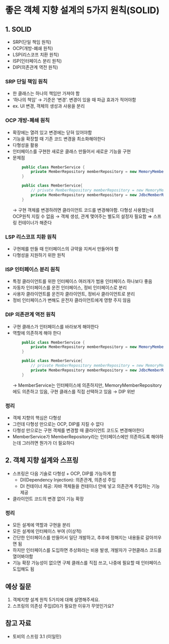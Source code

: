 # 좋은 객체 지향 설계의 5가지 원칙(SOLID)

## 1. SOLID

- SRP(단일 책임 원칙)
- OCP(개방-폐쇄 원칙)
- LSP(리스코프 치환 원칙)
- ISP(인터페이스 분리 원칙)
- DIP(의존관계 역전 원칙)

### SRP 단일 책임 원칙

- 한 클래스는 하나의 책임만 가져야 함
- ‘하나의 책임’ → 기준은 ‘변경’. 변경이 있을 때 파급 효과가 적어야함
- ex. UI 변경, 객체의 생성과 사용을 분리

### OCP 개방-폐쇄 원칙

- 확장에는 열려 있고 변경에는 닫혀 있어야함
- 기능을 확장할 때 기존 코드 변경을 최소화해야한다
- 다형성을 활용
- 인터페이스를 구현한 새로운 클래스 만들어서 새로운 기능을 구현
- 문제점
  ```Java
      public class MemberService {
          private MemberRepository memberRepository = new MemoryMemberRepository();
      }
  ```
  ```Java
      public class MemberService{
          // private MemberRepository memberRepository = new MemoryMemberRepository();
          private MemberRepository memberRepository = new JdbcMemberRepository();
      }
  ```
  → 구현 객체를 변경하려면 클라이언트 코드를 변경해야함. 다형성 사용했는데 OCP원칙 지킬 수 없음
  → 객체 생성, 관계 맺어주는 별도의 설정자 필요함 ⇒ 스프링 컨테이너가 해준다

### LSP 리스코프 치환 원칙

- 구현체를 만들 때 인터페이스의 규약을 지켜서 만들어야 함
- 다형성을 지원하기 위한 원칙

### ISP 인터페이스 분리 원칙

- 특정 클라이언트를 위한 인터페이스 여러개가 범용 인터페이스 하나보다 좋음
- 자동차 인터페이스를 운전 인터페이스, 정비 인터페이스로 분리
- 사용자 클라이언트를 운전자 클라이언트, 정비사 클라이언트로 분리
- 정비 인터페이스가 변해도 운전자 클라이언트에게 영향 주지 않음

### DIP 의존관계 역전 원칙

- 구현 클래스가 인터페이스를 바라보게 해야한다
- 역할에 의존하게 해야 한다
  ```Java
      public class MemberService {
          private MemberRepository memberRepository = new MemoryMemberRepository();
      }
  ```
  ```Java
      public class MemberService{
          // private MemberRepository memberRepository = new MemoryMemberRepository();
          private MemberRepository memberRepository = new JdbcMemberRepository();
      }
  ```
  → MemberService는 인터페이스에 의존하지만, MemoryMemberRepository에도 의존하고 있음, 구현 클래스를 직접 선택하고 있음
  → DIP 위반

### 정리

- 객체 지향의 핵심은 다형성
- 그런데 다형성 만으로는 OCP, DIP를 지킬 수 없다
- 다형성 만으로는 구현 객체를 변경할 때 클라이언트 코드도 변경해야한다
- MemberService가 MemberRepository라는 인터페이스에만 의존하도록 해야하는데 그러려면 뭔가가 더 필요하다

## 2. 객체 지향 설계와 스프링

- 스프링은 다음 기술로 다형성 + OCP, DIP를 가능하게 함
  - DI(Dependency Injection): 의존관계, 의존성 주입
  - DI 컨테이너 제공: 자바 객체들을 컨테이너 안에 넣고 의존관계 주입하는 기능 제공
- 클라이언트 코드의 변경 없이 기능 확장

### 정리

- 모든 설계에 역할과 구현을 분리
- 모든 설계에 인터페이스 부여 (이상적)
- 간단한 인터페이스를 만들어서 일단 개발하고, 추후에 정해지는 내용들로 갈아끼우면 됨
- 하지만 인터페이스를 도입하면 추상화라는 비용 발생, 개발자가 구현클래스 코드를 열어봐야함
- 기능 확장 가능성이 없으면 구체 클래스를 직접 쓰고, 나중에 필요할 때 인터페이스 도입해도 됨

## 예상 질문

<!-- 공부한 내용을 바탕으로 예상 질문을 최소 1개 이상 작성해주세요.-->

1. 객체지향 설계 원칙 5가지에 대해 설명해주세요.
2. 스프링의 의존성 주입(DI)가 필요한 이유가 무엇인가요?

## 참고 자료

<!-- 공부 과정에서 참고한 자료가 있다면, 첨부해주세요-->
<!-- * [자료주제](링크)  -->

- 토비의 스프링 3.1 (이일민)
